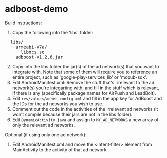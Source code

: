 adboost-demo
============

Build instructions:

1. Copy the following into the 'libs' folder:
<pre>
  libs/
    armeabi-v7a/
      libocs.so
    adboost-v1.2.6.jar
</pre>
2. Copy into the libs folder the jar(s) of the ad network(s) that you want to integrate with. Note that some of them will require you to reference an entire project, such as 'google-play-services_lib' or 'mopub-sdk'.
3. Edit AndroidManifest.xml: Remove the stuff that's irrelevant to the ad network(s) you're integarting with, and fill in the stuff which is relevant, if there is any (specifically package names for AirPush and LeadBolt).
4. Edit <code>res/values/adnet_config.xml</code> and fill in the app key for AdBoost and the IDs for the ad networks you wish to use.
5. Comment out the code in the activities of the irrelevant ad networks (it won't compile because their jars are not in the libs folder).
6. Edit <code>DynamicActivity.java</code> and assign to <code>MY_AD_NETWORKS</code> a new array of only the relevant ad networks.

Optional (if using only one ad network):

1. Edit AndroidManifest.xml and move the &lt;intent-filter&gt; element from MainActivity to the activity of that ad network.

